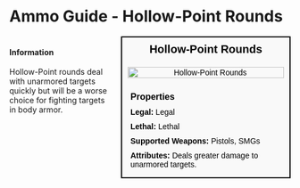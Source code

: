 # Ammo Guide - Hollow-Point Rounds

<div style="display: flex; align-items: flex-start; gap: 10px;">

  <div style="flex: 1; margin-right: 10px;">
  
  #### Information
  Hollow-Point rounds deal with unarmored targets quickly but will be a worse choice for fighting targets in body armor.

  </div>

  <div style="width: 300px; border: 2px solid black; font-family: Arial, sans-serif; background-color: #f9f9f9; color: black;">
    <div style="background-color: #f9f9f9; padding: 10px; font-size: 20px; font-weight: bold; text-align: center;">Hollow-Point Rounds</div>
    <div style="text-align: center; padding: 10px;">
      <img src="image_url_here" alt="Hollow-Point Rounds" style="width: 100%; height: auto;">
    </div>
    <div style="padding: 10px;">
      <div style="background-color: #f9f9f9; padding: 5px; font-size: 16px; font-weight: bold;">Properties</div>
      <div style="padding: 5px;"><strong>Legal:</strong> Legal</div>
      <div style="padding: 5px;"><strong>Lethal:</strong> Lethal</div>
      <div style="padding: 5px;"><strong>Supported Weapons:</strong> Pistols, SMGs</div>
      <div style="padding: 5px;"><strong>Attributes:</strong> Deals greater damage to unarmored targets.</div>
    </div>
  </div>

</div>
